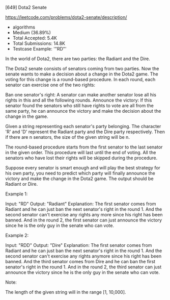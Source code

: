 [649] Dota2 Senate  

https://leetcode.com/problems/dota2-senate/description/

* algorithms
* Medium (36.89%)
* Total Accepted:    5.4K
* Total Submissions: 14.8K
* Testcase Example:  '"RD"'


In the world of Dota2, there are two parties: the Radiant and the Dire.



The Dota2 senate consists of senators coming from two parties. Now the senate wants to make a decision about a change in the Dota2 game. The voting for this change is a round-based procedure. In each round, each senator can exercise one of the two rights:

Ban one senator's right: A senator can make another senator lose all his rights in this and all the following rounds.
Announce the victory: If this senator found the senators who still have rights to vote are all from the same party, he can announce the victory and make the decision about the change in the game.




Given a string representing each senator's party belonging. The character 'R' and 'D' represent the Radiant party and the Dire party respectively. Then if there are n senators, the size of the given string will be n.



The round-based procedure starts from the first senator to the last senator in the given order. This procedure will last until the end of voting. All the senators who have lost their rights will be skipped during the procedure.



Suppose every senator is smart enough and will play the best strategy for his own party, you need to predict which party will finally announce the victory and make the change in the Dota2 game. The output should be Radiant or Dire.


Example 1:

Input: "RD"
Output: "Radiant"
Explanation: The first senator comes from Radiant and he can just ban the next senator's right in the round 1. And the second senator can't exercise any rights any more since his right has been banned. And in the round 2, the first senator can just announce the victory since he is the only guy in the senate who can vote.




Example 2:

Input: "RDD"
Output: "Dire"
Explanation: 
The first senator comes from Radiant and he can just ban the next senator's right in the round 1. And the second senator can't exercise any rights anymore since his right has been banned. And the third senator comes from Dire and he can ban the first senator's right in the round 1. And in the round 2, the third senator can just announce the victory since he is the only guy in the senate who can vote.



Note:

The length of the given string will in the range [1, 10,000].


